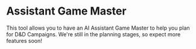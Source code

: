 # Assistant Game Master

This tool allows you to have an AI Assistant Game Master to help you plan for D&D Campaigns. We're still in the planning stages, so expect more features soon!
